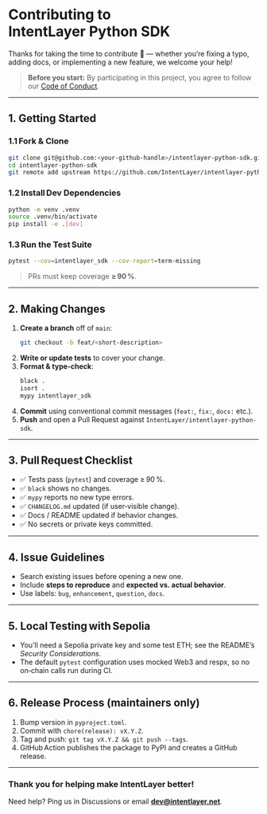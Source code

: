# Contributing to IntentLayer Python SDK

Thanks for taking the time to contribute 🎉 — whether you’re fixing a typo, adding docs, or implementing a new feature, we welcome your help!

> **Before you start:** By participating in this project, you agree to follow our [Code of Conduct](./CODE_OF_CONDUCT.md).

---

## 1. Getting Started

### 1.1 Fork & Clone

```bash
git clone git@github.com:<your‑github‑handle>/intentlayer-python-sdk.git
cd intentlayer-python-sdk
git remote add upstream https://github.com/IntentLayer/intentlayer-python-sdk.git
```

### 1.2 Install Dev Dependencies

```bash
python -m venv .venv
source .venv/bin/activate
pip install -e .[dev]
```

### 1.3 Run the Test Suite

```bash
pytest --cov=intentlayer_sdk --cov-report=term-missing
```
> PRs must keep coverage **≥ 90 %**.

---

## 2. Making Changes

1. **Create a branch** off of `main`:
   ```bash
   git checkout -b feat/<short-description>
   ```
2. **Write or update tests** to cover your change.
3. **Format & type‑check**:
   ```bash
   black .
   isort .
   mypy intentlayer_sdk
   ```
4. **Commit** using conventional commit messages (`feat:`, `fix:`, `docs:` etc.).
5. **Push** and open a Pull Request against `IntentLayer/intentlayer-python-sdk`.

---

## 3. Pull Request Checklist

- ✅ Tests pass (`pytest`) and coverage ≥ 90 %.
- ✅ `black` shows no changes.
- ✅ `mypy` reports no new type errors.
- ✅ `CHANGELOG.md` updated (if user‑visible change).
- ✅ Docs / README updated if behavior changes.
- ✅ No secrets or private keys committed.

---

## 4. Issue Guidelines

- Search existing issues before opening a new one.
- Include **steps to reproduce** and **expected vs. actual behavior**.
- Use labels: `bug`, `enhancement`, `question`, `docs`.

---

## 5. Local Testing with Sepolia

- You’ll need a Sepolia private key and some test ETH; see the README’s *Security Considerations*.
- The default `pytest` configuration uses mocked Web3 and respx, so no on‑chain calls run during CI.

---

## 6. Release Process (maintainers only)

1. Bump version in `pyproject.toml`.
2. Commit with `chore(release): vX.Y.Z`.
3. Tag and push: `git tag vX.Y.Z && git push --tags`.
4. GitHub Action publishes the package to PyPI and creates a GitHub release.

---

### Thank you for helping make IntentLayer better!  
Need help? Ping us in Discussions or email **dev@intentlayer.net**.

